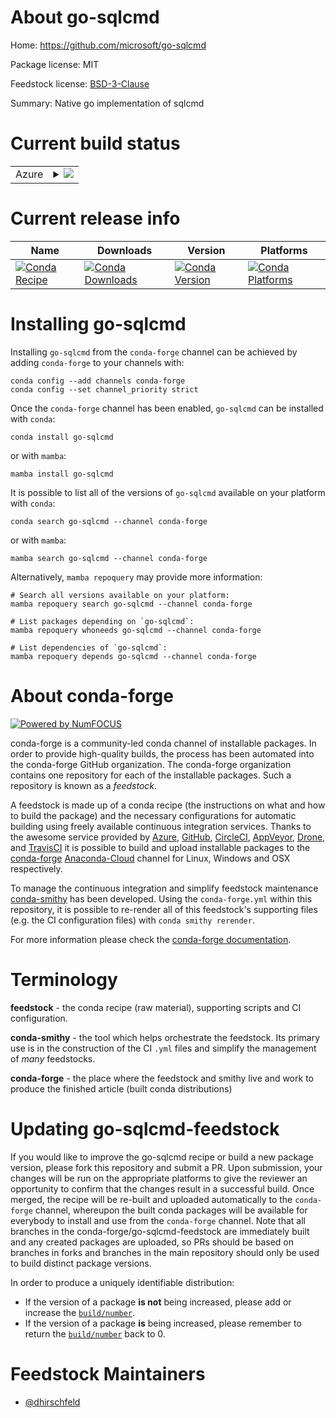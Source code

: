 About go-sqlcmd
===============

Home: https://github.com/microsoft/go-sqlcmd

Package license: MIT

Feedstock license: [BSD-3-Clause](https://github.com/conda-forge/go-sqlcmd-feedstock/blob/main/LICENSE.txt)

Summary: Native go implementation of sqlcmd

Current build status
====================


<table>
    
  <tr>
    <td>Azure</td>
    <td>
      <details>
        <summary>
          <a href="https://dev.azure.com/conda-forge/feedstock-builds/_build/latest?definitionId=16253&branchName=main">
            <img src="https://dev.azure.com/conda-forge/feedstock-builds/_apis/build/status/go-sqlcmd-feedstock?branchName=main">
          </a>
        </summary>
        <table>
          <thead><tr><th>Variant</th><th>Status</th></tr></thead>
          <tbody><tr>
              <td>linux_64</td>
              <td>
                <a href="https://dev.azure.com/conda-forge/feedstock-builds/_build/latest?definitionId=16253&branchName=main">
                  <img src="https://dev.azure.com/conda-forge/feedstock-builds/_apis/build/status/go-sqlcmd-feedstock?branchName=main&jobName=linux&configuration=linux_64_" alt="variant">
                </a>
              </td>
            </tr><tr>
              <td>osx_64</td>
              <td>
                <a href="https://dev.azure.com/conda-forge/feedstock-builds/_build/latest?definitionId=16253&branchName=main">
                  <img src="https://dev.azure.com/conda-forge/feedstock-builds/_apis/build/status/go-sqlcmd-feedstock?branchName=main&jobName=osx&configuration=osx_64_" alt="variant">
                </a>
              </td>
            </tr><tr>
              <td>win_64</td>
              <td>
                <a href="https://dev.azure.com/conda-forge/feedstock-builds/_build/latest?definitionId=16253&branchName=main">
                  <img src="https://dev.azure.com/conda-forge/feedstock-builds/_apis/build/status/go-sqlcmd-feedstock?branchName=main&jobName=win&configuration=win_64_" alt="variant">
                </a>
              </td>
            </tr>
          </tbody>
        </table>
      </details>
    </td>
  </tr>
</table>

Current release info
====================

| Name | Downloads | Version | Platforms |
| --- | --- | --- | --- |
| [![Conda Recipe](https://img.shields.io/badge/recipe-go--sqlcmd-green.svg)](https://anaconda.org/conda-forge/go-sqlcmd) | [![Conda Downloads](https://img.shields.io/conda/dn/conda-forge/go-sqlcmd.svg)](https://anaconda.org/conda-forge/go-sqlcmd) | [![Conda Version](https://img.shields.io/conda/vn/conda-forge/go-sqlcmd.svg)](https://anaconda.org/conda-forge/go-sqlcmd) | [![Conda Platforms](https://img.shields.io/conda/pn/conda-forge/go-sqlcmd.svg)](https://anaconda.org/conda-forge/go-sqlcmd) |

Installing go-sqlcmd
====================

Installing `go-sqlcmd` from the `conda-forge` channel can be achieved by adding `conda-forge` to your channels with:

```
conda config --add channels conda-forge
conda config --set channel_priority strict
```

Once the `conda-forge` channel has been enabled, `go-sqlcmd` can be installed with `conda`:

```
conda install go-sqlcmd
```

or with `mamba`:

```
mamba install go-sqlcmd
```

It is possible to list all of the versions of `go-sqlcmd` available on your platform with `conda`:

```
conda search go-sqlcmd --channel conda-forge
```

or with `mamba`:

```
mamba search go-sqlcmd --channel conda-forge
```

Alternatively, `mamba repoquery` may provide more information:

```
# Search all versions available on your platform:
mamba repoquery search go-sqlcmd --channel conda-forge

# List packages depending on `go-sqlcmd`:
mamba repoquery whoneeds go-sqlcmd --channel conda-forge

# List dependencies of `go-sqlcmd`:
mamba repoquery depends go-sqlcmd --channel conda-forge
```


About conda-forge
=================

[![Powered by
NumFOCUS](https://img.shields.io/badge/powered%20by-NumFOCUS-orange.svg?style=flat&colorA=E1523D&colorB=007D8A)](https://numfocus.org)

conda-forge is a community-led conda channel of installable packages.
In order to provide high-quality builds, the process has been automated into the
conda-forge GitHub organization. The conda-forge organization contains one repository
for each of the installable packages. Such a repository is known as a *feedstock*.

A feedstock is made up of a conda recipe (the instructions on what and how to build
the package) and the necessary configurations for automatic building using freely
available continuous integration services. Thanks to the awesome service provided by
[Azure](https://azure.microsoft.com/en-us/services/devops/), [GitHub](https://github.com/),
[CircleCI](https://circleci.com/), [AppVeyor](https://www.appveyor.com/),
[Drone](https://cloud.drone.io/welcome), and [TravisCI](https://travis-ci.com/)
it is possible to build and upload installable packages to the
[conda-forge](https://anaconda.org/conda-forge) [Anaconda-Cloud](https://anaconda.org/)
channel for Linux, Windows and OSX respectively.

To manage the continuous integration and simplify feedstock maintenance
[conda-smithy](https://github.com/conda-forge/conda-smithy) has been developed.
Using the ``conda-forge.yml`` within this repository, it is possible to re-render all of
this feedstock's supporting files (e.g. the CI configuration files) with ``conda smithy rerender``.

For more information please check the [conda-forge documentation](https://conda-forge.org/docs/).

Terminology
===========

**feedstock** - the conda recipe (raw material), supporting scripts and CI configuration.

**conda-smithy** - the tool which helps orchestrate the feedstock.
                   Its primary use is in the construction of the CI ``.yml`` files
                   and simplify the management of *many* feedstocks.

**conda-forge** - the place where the feedstock and smithy live and work to
                  produce the finished article (built conda distributions)


Updating go-sqlcmd-feedstock
============================

If you would like to improve the go-sqlcmd recipe or build a new
package version, please fork this repository and submit a PR. Upon submission,
your changes will be run on the appropriate platforms to give the reviewer an
opportunity to confirm that the changes result in a successful build. Once
merged, the recipe will be re-built and uploaded automatically to the
`conda-forge` channel, whereupon the built conda packages will be available for
everybody to install and use from the `conda-forge` channel.
Note that all branches in the conda-forge/go-sqlcmd-feedstock are
immediately built and any created packages are uploaded, so PRs should be based
on branches in forks and branches in the main repository should only be used to
build distinct package versions.

In order to produce a uniquely identifiable distribution:
 * If the version of a package **is not** being increased, please add or increase
   the [``build/number``](https://docs.conda.io/projects/conda-build/en/latest/resources/define-metadata.html#build-number-and-string).
 * If the version of a package **is** being increased, please remember to return
   the [``build/number``](https://docs.conda.io/projects/conda-build/en/latest/resources/define-metadata.html#build-number-and-string)
   back to 0.

Feedstock Maintainers
=====================

* [@dhirschfeld](https://github.com/dhirschfeld/)


<!-- dummy commit to enable rerendering -->

